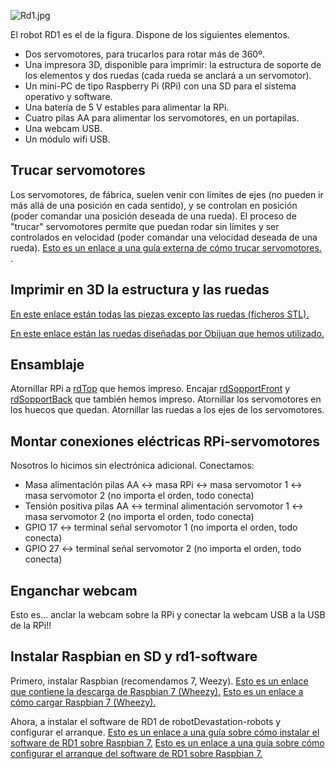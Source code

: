 ![Rd1.jpg](Rd1.jpg "Rd1.jpg")

El robot RD1 es el de la figura. Dispone de los siguientes elementos.

  - Dos servomotores, para trucarlos para rotar más de 360º.
  - Una impresora 3D, disponible para imprimir: la estructura de soporte
    de los elementos y dos ruedas (cada rueda se anclará a un
    servomotor).
  - Un mini-PC de tipo Raspberry Pi (RPi) con una SD para el sistema
    operativo y software.
  - Una batería de 5 V estables para alimentar la RPi.
  - Cuatro pilas AA para alimentar los servomotores, en un portapilas.
  - Una webcam USB.
  - Un módulo wifi USB.

## Trucar servomotores

Los servomotores, de fábrica, suelen venir con límites de ejes (no
pueden ir más allá de una posición en cada sentido), y se controlan en
posición (poder comandar una posición deseada de una rueda). El proceso
de "trucar" servomotores permite que puedan rodar sin límites y ser
controlados en velocidad (poder comandar una velocidad deseada de una
rueda). [Esto es un enlace a una guía externa de cómo trucar
servomotores.](http://elektronikadonbosco.blogspot.com.es/2012/08/como-trucar-servomotores-paso-paso.html)
.

## Imprimir en 3D la estructura y las ruedas

[En este enlace están todas las piezas excepto las ruedas (ficheros
STL).](https://github.com/asrob-uc3m/robotDevastation-robots/tree/master/rd1/mechanics)

[En este enlace están las ruedas diseñadas por Obijuan que hemos
utilizado.](https://github.com/Obijuan/printbot_part_library/blob/master/wheels/Miniskybot-compatible/step-stl/Miniskybot-wheel-futaba3003-4-arms-horn-assembly.stl)

## Ensamblaje

Atornillar RPi a
[rdTop](https://github.com/asrob-uc3m/robotDevastation-robots/blob/master/rd1/mechanics/rdTop.stl)
que hemos impreso. Encajar
[rdSopportFront](https://github.com/asrob-uc3m/robotDevastation-robots/blob/master/rd1/mechanics/rdSopportFront.stl)
y
[rdSopportBack](https://github.com/asrob-uc3m/robotDevastation-robots/blob/master/rd1/mechanics/rdSopportBack.stl)
que también hemos impreso. Atornillar los servomotores en los huecos que
quedan. Atornillar las ruedas a los ejes de los servomotores.

## Montar conexiones eléctricas RPi-servomotores

Nosotros lo hicimos sin electrónica adicional. Conectamos:

  - Masa alimentación pilas AA \<-\> masa RPi \<-\> masa servomotor 1
    \<-\> masa servomotor 2 (no importa el orden, todo conecta)
  - Tensión positiva pilas AA \<-\> terminal alimentación servomotor 1
    \<-\> masa servomotor 2 (no importa el orden, todo conecta)
  - GPIO 17 \<-\> terminal señal servomotor 1 (no importa el orden, todo
    conecta)
  - GPIO 27 \<-\> terminal señal servomotor 2 (no importa el orden, todo
    conecta)

## Enganchar webcam

Esto es... anclar la webcam sobre la RPi y conectar la webcam USB a la
USB de la RPi\!\!

## Instalar Raspbian en SD y rd1-software

Primero, instalar Raspbian (recomendamos 7, Weezy). [Esto es un enlace
que contiene la descarga de Raspbian 7
(Wheezy).](http://www.raspberrypi.org/downloads/) [Esto es un enlace a
cómo cargar Raspbian 7
(Wheezy).](http://www.raspberrypi.org/documentation/installation/installing-images/README.md)

Ahora, a instalar el software de RD1 de robotDevastation-robots y
configurar el arranque. [Esto es un enlace a una guía sobre cómo
instalar el software de RD1 sobre Raspbian
7.](Cómo_instalar_el_software_de_RD1_sobre_Raspbian_7 "wikilink") [Esto
es un enlace a una guía sobre cómo configurar el arranque del software
de RD1 sobre Raspbian
7.](Cómo_configurar_el_arranque_del_software_de_RD1_sobre_Raspbian_7 "wikilink")
